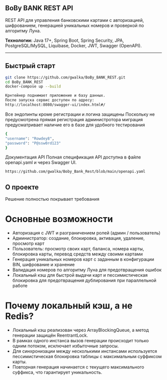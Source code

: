 ## BoBy BANK REST API

REST API для управления банковскими картами с авторизацией, шифрованием, генерацией уникальных номеров и проверкой по алгоритму Луна.

**Технологии:** Java 17+, Spring Boot, Spring Security, JPA, PostgreSQL/MySQL, Liquibase, Docker, JWT, Swagger (OpenAPI).

---


## Быстрый старт
```bash
git clone https://github.com/gwalka/BoBy_BANK_REST.git
cd BoBy_BANK_REST
docker-compose up --build

Крнтейнер поднимает приложение и базу данных.
После запуска сервис доступен по адресу:
http://localhost:8080/swagger-ui/index.html#/
```
Все эндопинты кроме регистрации и логина защищены
Поскольку не предусмотрена прямая регистрация администротора миграция предусматривает наличие его в базе для удобного тестирования
```bash
{
"username": "Rowdey8",
"password": "P@ssw0rd123"
}
```

Документация API
Полная спецификация API доступна в файле openapi.yaml и через Swagger UI.
```bash
https://github.com/gwalka/Boby_Bank_Rest/blob/main/openapi.yaml
```


## О проекте
Решение полностью покрывает требования

# Основные возможности
- Авторизация с JWT и разграничением ролей (админ / пользователь)
- Администратор: создание, блокировка, активация, удаление, просмотр карт
- Пользователь: просмотр своих карт, баланса, номера карты, блокировка карты, перевод средств между своими картами
- Генерация уникальных номеров карт с заданным в конфигурации BIN, шифрование и хранение
- Валидация номеров по алгоритму Луна для предотвращения ошибок
- Локальный кэш для быстрой выдачи карт и пессимистическая блокировка для предотвращения дублирования при параллельной работе

# Почему локальный кэш, а не Redis?
- Локальный кэш реализован через ArrayBlockingQueue, а метод генерации защищён ReentrantLock.
- В рамках одного инстанса вызов генерации происходит только одним потоком, исключает избыточные запросы.
- Для синхронизации между несколькими инстансами используется пессимистическая блокировка таблицы с максимальным суффиксом карты.
- Повторная генерация начинается с текущего максимального суффикса, что гарантирует уникальность.





